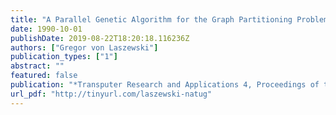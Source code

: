 ```yaml
---
title: "A Parallel Genetic Algorithm for the Graph Partitioning Problem"
date: 1990-10-01
publishDate: 2019-08-22T18:20:18.116236Z
authors: ["Gregor von Laszewski"]
publication_types: ["1"]
abstract: ""
featured: false
publication: "*Transputer Research and Applications 4, Proceedings of the 4th Conference of the North-American Transputers Users Group*"
url_pdf: "http://tinyurl.com/laszewski-natug"
---
```



